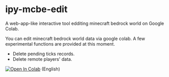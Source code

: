 # ipy-mcbe-edit
A web-app-like interactive tool edditing minecraft bedrock world on Google Colab.

You can edit minecraft bedrock world data via google colab.
A few experimental functions are provided at this moment.
+ Delete pending ticks records.
+ Delete remote players' data.

[![Open In Colab](https://colab.research.google.com/assets/colab-badge.svg)](https://colab.research.google.com/github/obscraft23/ipy-mcbe-edit/blob/master/mcberepair_wrapper.ipynb) (English)
